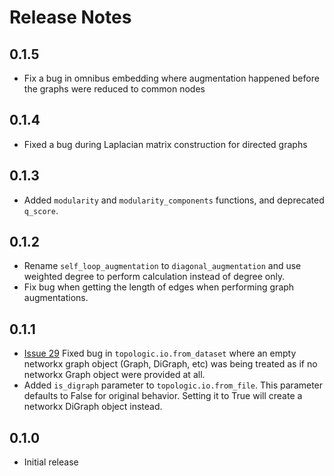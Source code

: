 # Release Notes
## 0.1.5
- Fix a bug in omnibus embedding where augmentation happened before the graphs were reduced to common nodes
## 0.1.4
- Fixed a bug during Laplacian matrix construction for directed graphs
## 0.1.3
- Added `modularity` and `modularity_components` functions, and deprecated `q_score`.
## 0.1.2
- Rename `self_loop_augmentation` to `diagonal_augmentation` and use weighted degree to perform calculation instead of degree only.
- Fix bug when getting the length of edges when performing graph augmentations.
## 0.1.1
- [Issue 29](https://github.com/microsoft/topologic/issues/29) Fixed bug in `topologic.io.from_dataset` where an empty networkx graph object (Graph, DiGraph, etc) was being treated as if no networkx Graph object were provided at all.
- Added `is_digraph` parameter to `topologic.io.from_file`. This parameter defaults to False for original behavior. Setting it to True will create a networkx DiGraph object instead.

## 0.1.0
- Initial release

